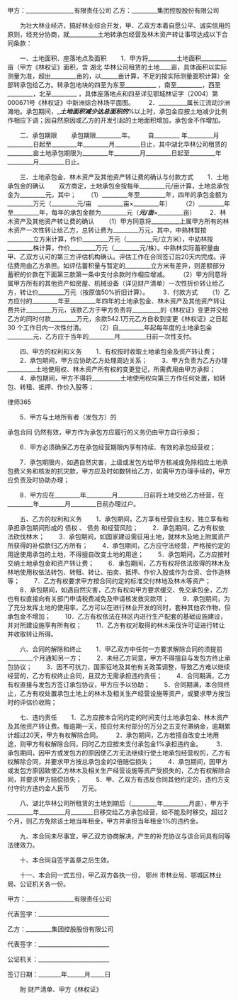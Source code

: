 
 甲方：_________________有限责任公司
    乙方：_________集团控股股份有限公司


　　为壮大林业经济，搞好林业综合开发，甲、乙双方本着自愿公平、诚实信用的原则，经充分协商，就__________土地转承包经营及林木资产转让事项达成以下合同条款：


　　一、土地面积、座落地点及面积
　　1．甲方将__________土地面积_________亩（甲方《林权证》面积，含
湖北
华林公司租赁的土地____亩，具体面积以实际测量为准，超出_________亩的，以______亩计算，不足的按实际测量面积计算）全部转承包给乙方。转承包地块的四至为东至___________ ，南至_________，西至_________，北至_________ ，具体座落地点和四至详见鄂城林证字（2004）第000671号《林权证》中新洲综合林场平面图。
　　2．__________属长江流动沙洲滩地。承包期间，__________土地面积减少达总面积的_________%以上时，承包金应按土地减少比例作相应下调；因自然原因或乙方的开发引起的土地面积增加，承包金不作增加。
 
　　二、承包期限
　　承包期限_________年。
　　自_________ 年_________月_________日起至_________年_________月_________日止，其中湖北华林公司租赁的_________亩土地承包期限为_________年_________月_________日起至_________年_________月_________日止。


　　三、土地承包金、林木资产及其他资产转让费的确认与付款方式
　　1．土地承包金的确认
　　双方商定，土地承包金按每年_________元/亩计算，土地总承包金为_________元，其中；
　　（1）_________年至_________年，四年的承包金额为_________万元（_________元/亩　_________亩×_________年）
　　（2）_________年至_________年，每年的承包金额为_________元（_________元/亩_________×_________亩）
　　2．林木资产及其他资产转让费的确认
　　（1）甲方同意将__________上属甲方所有的林木资产一次性转让给乙方，总转让费为_________万元，其中，中熟林暂按_________立方米计算，作价_________万元（_________元/立方米），中幼林按_________株计算，作价_________万元（_________元/株）。中熟林实际蓄积量由甲、乙双方认可的第三方评估机构确认。评估工作在合同签订后20天内完成。评估费用由乙方承担。如评估蓄积量与暂定的_________立方米有差异，则差额部分蓄积的价款在下面第三款第一条中支付余款时作相应增减。
　　（2）甲方同意将属甲方所有的其他资产如房屋、机械设备（详见财产清单）一次性折价转让给乙方，转让价_________万元（按原值50%折旧计算）。
　　3．付款方式
　　（1）乙方应付的_________年至_________年四年的土地承包金、林木资产及其他资产转让费共计_________万元，该款乙方于甲方负责将__________的《林权证》变更并交给乙方的同时付款_________万元，余款542.1万元乙方自收到变更《林权证》之日起30 个工作日内一次性付清。
　　（2）自_________年起每年度的土地承包金_________元，乙方应于当年的_________月_________日前一次性支付。


　　四、甲方的权利和义务
　　1．有权按时收取土地承包金及资产转让费；
　　2．承包期间，甲方应协助乙方处理周边关系；
　　3．甲方负责为乙方办理__________土地使用权、林木资产所有权的变更登记，所需费用由甲方承担；
　　4．承包期间，甲方不得将__________土地使用权向第三方作任何处置，如转包、转租、抵押、作价入股等；




 
律师365






　　5．甲方与土地所有者（发包方）的

承包合同
仍然有效，甲方作为承包方应履行的义务仍由甲方自行承担；

　　6．甲方必须确保乙方在承包经营期限内享有持续、有效的承包经营权； 

　　7．承包期限内，如遇自然灾害，上级或发包方给甲方核减或免除相应土地承包费义务和核发的抗灾款，甲方应及时如数转给乙方，如需甲方办理手续的，甲方应负责及时协助办理；

　　8．甲方应在_________年_________月_________日前将土地交给乙方经营，在_________年_________月_________日前办理过户。




　　五、乙方的权利和义务
　　1．承包期间，乙方享有经营自主权，独立享有和承担承包期间形成的
债权
、
债务
和经营风险；
　　2．承包期间，乙方有权依法砍伐林木；
　　3．承包期间，如国家建设需征用土地，就林木及地上附属资产所获得的补偿款归乙方所有；
　　4．承包期间，乙方应守法经营，严格按约定的用途使用承包的土地，不得擅自改变土地的用途；
　　5．承包期间，乙方应按时交纳土地承包金和资产转让费；
　　6．承包期间，乙方有权将依法取得的林木及林地使用权依法转包、转租、转让、拍卖、抵押、作价入股或作为合资、合作造林等；
　　7．乙方有权要求甲方按合同约定的标准交付林地及林木等资产；
　　8．承包期间，如遇自然灾害，乙方有权向甲方要求缓交、免交承包金，乙方也有权直接向有关部门申请税费减免及申请核发救灾款项；
　　9．承包期间，为了充分发挥土地的使用率，乙方可以在进行林业开发的同时，套种其他农作物，但承包金不增加；
　　10．乙方有权依法在林区内进行生产配套的基础设施建设，并对所建设施享有所有权；
　　11．乙方有权对取得的林木采伐许可证进行转让并收取转让所得。


　　六、合同的解除和终止
　　1．甲乙双方中任何一方要求解除合同的须提前_________个月通知另一方；
　　2．未经乙方同意，甲方不得擅自与发包方终止承包协议；
　　3．因不可抗力，国家征地及其他有关政策调整，导致乙方难以继续经营的，乙方有权终止合同，且双方无需承担违约责任；
　　4．合同期满，乙方有权直接与发包方签订承包协议，甲方应予以协助；
　　5．合同期满，本合同终止，乙方有权处置承包土地上的林木及相关生产经营设施等资产，或要求甲方按当时的评估价收购；


　　七、违约责任
　　1．乙方应按本合同约定的时间支付土地承包金、林木资产及其他资产转让费。每逾期一天，按应付未付部分的万分之五支付滞纳金，逾期累计超过20天，甲方有权解除合同。
　　2．承包期间，乙方若擅自改变土地用途，则甲方有权解除合同，同时乙方应按未支付承包金1%承担违约金。
　　3．承包期间，因甲方或发包方的原因使乙方无法继续行使土地承包经营权的，乙方有权解除合同，并要求甲方按总承包金的2倍赔偿损失；
　　4．承包期间，因甲方或发包方原因致使乙方林木及相关生产经营设施等资产受损失的，乙方有权解除合同，并要求甲方赔偿损失；
　　5．甲、乙双方有违反合同其他约定的，违约方支付守约方违约金人民币　　万元。


　　八、湖北华林公司所租赁的土地到期后（_________年_________月底），甲方于_________年_________月________日移交给乙方承包经营，如不能及时移交，超过2个月，则乙方免除该土地当年租金，甲方并承担当年租金1%的违约金。


　　九、本合同未尽事宜，甲乙双方协商解决，产生的补充协议与该合同具有同等法律效力。


　　十、本合同自签字盖章之后生效。


　　十一、本合同一式五份，甲乙双方各执一份，
鄂州
市林业局、鄂城区林业局、公证机关各一份。


 



 甲方：_________________有限责任公司
 
代表签字：_________________________
 


 

  乙方：_________集团控股股份有限公司
  
代表签字：_________________________
  


  

   公证机关：_________________________
   
签订日期：________年______月_____日
   


   
　　附  财产清单、甲方《林权证》
 
   

 
   
 
    
 
    
 
     


     
 

     


     


     
 
 
    
 
   
 
  

 


